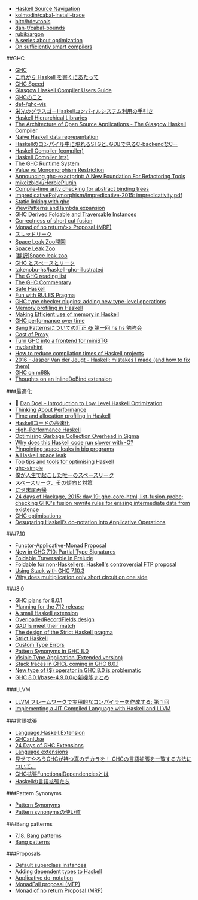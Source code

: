 * [Haskell Source Navigation](http://begriffs.com/posts/2015-07-27-haskell-source-navigation.html)
* [kolmodin/cabal-install-trace](https://github.com/kolmodin/cabal-install-trace)
* [bitc/hdevtools](https://github.com/bitc/hdevtools)
* [dan-t/cabal-bounds](https://github.com/dan-t/cabal-bounds)
* [rubik/argon](https://github.com/rubik/argon)
* [A series about optimization](https://www.reddit.com/r/haskell/comments/3urjm3/a_series_about_optimization/)
* [On sufficiently smart compilers](http://osa1.net/posts/2015-08-09-sufficiently-smart-compiler.html)

##GHC
* [GHC](https://wiki.haskell.org/GHC)
* [これから Haskell を書くにあたって](https://speakerdeck.com/func_hs/korekara-haskell-woshu-kuniatatute)
* [GHC Speed](https://perf.haskell.org/ghc/#)
* [Glasgow Haskell Compiler Users Guide](http://downloads.haskell.org/~ghc/master/users-guide/)
* [GHCのこと](http://www.kotha.net/hperf/ghc.html)
* [def-/ghc-vis](https://github.com/def-/ghc-vis)
* [栄光のグラスゴーHaskellコンパイルシステム利用の手引き](http://www.kotha.net/ghcguide_ja/latest/)
* [Haskell Hierarchical Libraries](https://downloads.haskell.org/~ghc/latest/docs/html/libraries/index.html)
* [The Architecture of Open Source Applications - The Glasgow Haskell Compiler](http://www.aosabook.org/en/ghc.html)
* [Naïve Haskell data representation](http://www.scs.stanford.edu/14sp-cs240h/slides/memory-slides.html#(11))
* [Haskellのコンパイル中に現れるSTGと, GDBで見るC-backendなC--](http://d.hatena.ne.jp/suztomo/20111224/1324718354)
* [Haskell Compiler (compiler)](http://www.scs.stanford.edu/14sp-cs240h/slides/ghc-compiler-slides.html)
* [Haskell Compiler (rts)](http://www.scs.stanford.edu/14sp-cs240h/slides/ghc-rts.pdf)
* [The GHC Runtime System](http://ezyang.com/jfp-ghc-rts-draft.pdf)
* [Value vs Monomorphism Restriction](http://jozefg.bitbucket.org/posts/2015-03-27-unsafe.html)
* [Announcing ghc-exactprint: A New Foundation For Refactoring Tools](http://mpickering.github.io/posts/2015-07-23-ghc-exactprint.html)
* [mikeizbicki/HerbiePlugin](https://github.com/mikeizbicki/HerbiePlugin)
* [Compile-time arity checking for abstract binding trees](http://blog.callcc.name/posts/safer-abts.html)
* [ImpredicativePolymorphism/Impredicative-2015: impredicativity.pdf](https://ghc.haskell.org/trac/ghc/attachment/wiki/ImpredicativePolymorphism/Impredicative-2015/impredicativity.pdf)
* [Static linking with ghc](https://ro-che.info/articles/2015-10-26-static-linking-ghc)
* [ViewPatterns and lambda expansion](http://neilmitchell.blogspot.jp/2015/10/viewpatterns-and-lambda-expansion.html)
* [GHC Derived Foldable and Traversable Instances](http://accidentallyquadratic.tumblr.com/post/134605666547/ghc-derived-foldable-and-traversable-instances)
* [Correctness of short cut fusion](https://wiki.haskell.org/Correctness_of_short_cut_fusion)
* [Monad of no return/>> Proposal (MRP)](https://ghc.haskell.org/trac/ghc/wiki/Proposal/MonadOfNoReturn)
* [スレッドリーク](http://d.hatena.ne.jp/kazu-yamamoto/20151214)
* [Space Leak Zoo開園](https://medium.com/@maoe/space-leak-zoo%E9%96%8B%E5%9C%92-947b0422d7fd#.73wxzt8ku)
* [Space Leak Zoo](https://medium.com/space-leak-zoo)
* [[翻訳]Space leak zoo](http://qiita.com/tsukimizake774/items/b3ce44b7208523c6c046)
* [GHC とスペースとリーク](http://d.hatena.ne.jp/kazu-yamamoto/20151217)
* [takenobu-hs/haskell-ghc-illustrated](https://github.com/takenobu-hs/haskell-ghc-illustrated)
* [The GHC reading list](https://ghc.haskell.org/trac/ghc/wiki/ReadingList)
* [The GHC Commentary](https://ghc.haskell.org/trac/ghc/wiki/Commentary)
* [Safe Haskell](http://begriffs.com/posts/2015-05-24-safe-haskell.html)
* [Fun with RULES Pragma](http://www.christian-fania.de/blog/FunWithRULES.html)
* [GHC type checker plugins: adding new type-level operations](http://christiaanb.github.io/posts/type-checker-plugin/)
* [Memory profiling in Haskell](http://blog.pusher.com/memory-profiling-in-haskell/)
* [Making Efficient use of memory in Haskell](http://blog.pusher.com/making-efficient-use-of-memory-in-haskell/)
* [GHC performance over time](https://uqudy.serpens.uberspace.de/blog/2016/02/08/ghc-performance-over-time/)
* [Bang Patternsについての訂正 @ 第一回 hs.hs 勉強会](http://qiita.com/func-hs/items/51b314a2323b83653bb9)
* [Cost of Proxy](https://www.reddit.com/r/haskell/comments/47uquu/cost_of_proxy/)
* [Turn GHC into a frontend for miniSTG](http://blog.haskell-exists.com/yuras/posts/turn-ghc-into-frontend-for-ministg.html)
* [mvdan/hint](https://github.com/mvdan/hint)
* [How to reduce compilation times of Haskell projects](http://rybczak.net/2016/03/26/how-to-reduce-compilation-times-of-haskell-projects/)
* [2016 - Jasper Van der Jeugt - Haskell: mistakes I made (and how to fix them)](https://www.youtube.com/watch?v=S3WGPuqfBLg)
* [GHC on m68k](https://trofi.github.io/posts/191-ghc-on-m68k.html)
* [Thoughts on an InlineDoBind extension](https://gist.github.com/evincarofautumn/9cb3fb0197d2cfc1bc6fe88f7827216a)

###最適化
* 🎥 [Dan Doel - Introduction to Low Level Haskell Optimization](https://www.youtube.com/watch?v=McFNkLPTOSY)
* [Thinking About Performance](http://chadaustin.me/2015/04/thinking-about-performance/)
* [Time and allocation profiling in Haskell](http://marcjuch.li/blog/2015/05/19/time-allocation-profiling-in-haskell/)
* [Haskellコードの高速化](http://www.kotha.net/hperf/)
* [High-Performance Haskell](http://www.slideshare.net/tibbe/highperformance-haskell)
* [Optimising Garbage Collection Overhead in Sigma](https://simonmar.github.io/posts/2015-07-28-optimising-garbage-collection-overhead-in-sigma.html)
* [Why does this Haskell code run slower with -O?](http://stackoverflow.com/questions/29404065/why-does-this-haskell-code-run-slower-with-o/30603291#30603291)
* [Pinpointing space leaks in big programs](http://blog.ezyang.com/2011/06/pinpointing-space-leaks-in-big-programs/)
* [A Haskell space leak](http://clrnd.com.ar/posts/2015-08-21-profiling-a-haskell-space-leak.html)
* [Top tips and tools for optimising Haskell](https://blog.pusher.com/top-tips-and-tools-for-optimising-haskell/)
* [ghc-simple](http://hackage.haskell.org/package/ghc-simple)
* [僕が人生で起こした唯一のスペースリーク](http://d.hatena.ne.jp/kazu-yamamoto/20151207)
* [スペースリーク、その傾向と対策](http://qiita.com/ruicc/items/bfa659c2ef9e1f75f7e1)
* [にせ末尾再帰](http://d.hatena.ne.jp/kazu-yamamoto/20151208)
* [24 days of Hackage, 2015: day 19: ghc-core-html, list-fusion-probe; checking GHC's fusion rewrite rules for erasing intermediate data from existence](http://conscientiousprogrammer.com/blog/2015/12/19/24-days-of-hackage-2015-day-19-ghc-core-html-list-fusion-probe-checking-ghcs-fusion-rewrite-rules-for-erasing-intermediate-data-from-existence/)
* [GHC optimisations](https://wiki.haskell.org/GHC_optimisations)
* [Desugaring Haskell’s do-notation Into Applicative Operations](http://research.microsoft.com/en-us/um/people/simonpj/papers/list-comp/applicativedo.pdf)

###7.10
* [Functor-Applicative-Monad Proposal](https://wiki.haskell.org/Functor-Applicative-Monad_Proposal)
* [New in GHC 7.10: Partial Type Signatures](https://www.fpcomplete.com/user/thomasw/new-in-ghc-7-10-partial-type-signatures)
* [Foldable Traversable In Prelude](https://wiki.haskell.org/Foldable_Traversable_In_Prelude)
* [Foldable for non-Haskellers: Haskell's controversial FTP proposal](http://tojans.me/blog/2015/10/13/foldable-for-non-haskellers-haskells-controversial-ftp-proposal/)
* [Using Stack with GHC 7.10.3](https://www.fpcomplete.com/blog/2015/12/stack-with-ghc-7-10-3)
* [Why does multiplication only short circuit on one side](http://stackoverflow.com/questions/36049689/why-does-multiplication-only-short-circuit-on-one-side)

###8.0
* [GHC plans for 8.0.1](https://ghc.haskell.org/trac/ghc/wiki/Status/GHC-8.0.1)
* [Planning for the 7.12 release](http://thread.gmane.org/gmane.comp.lang.haskell.ghc.devel/9466)
* [A small Haskell extension](http://augustss.blogspot.jp/2014/04/a-small-haskell-extension.html)
* [OverloadedRecordFields design](https://ghc.haskell.org/trac/ghc/wiki/Records/OverloadedRecordFields/Design)
* [GADTs meet their match](http://research.microsoft.com/en-us/um/people/simonpj/papers/pattern-matching/gadtpm.pdf)
* [The design of the Strict Haskell pragma](http://blog.johantibell.com/2015/11/the-design-of-strict-haskell-pragma.html)
* [Strict Haskell](http://d.hatena.ne.jp/kazu-yamamoto/20151117/1447726679)
* [Custom Type Errors](https://ghc.haskell.org/trac/ghc/wiki/Proposal/CustomTypeErrors)
* [Pattern Synonyms in GHC 8.0](http://mpickering.github.io/posts/2015-12-12-pattern-synonyms-8.html)
* [Visible Type Application (Extended version)](http://www.seas.upenn.edu/~sweirich/papers/type-app-extended.pdf)
* [Stack traces in GHCi, coming in GHC 8.0.1](http://simonmar.github.io/posts/2016-02-12-Stack-traces-in-GHCi.html)
* [New type of ($) operator in GHC 8.0 is problematic](https://mail.haskell.org/pipermail/ghc-devs/2016-February/011268.html)
* [GHC 8.0.1/base-4.9.0.0の新機能まとめ](http://fumieval.hatenablog.com/entry/2016/02/29/191740)

###LLVM
* [LLVM フレームワークで実用的なコンパイラーを作成する: 第 1 回](http://www.ibm.com/developerworks/jp/opensource/library/os-createcompilerllvm1/index.html)
* [Implementing a JIT Compiled Language with Haskell and LLVM](http://www.stephendiehl.com/llvm/)

###言語拡張
* [Language.Haskell.Extension](http://downloads.haskell.org/~ghc/latest/docs/html/libraries/Cabal-1.22.4.0/Language-Haskell-Extension.html)
* [GHCanIUse](http://damianfral.github.io/ghcaniuse/)
* [24 Days of GHC Extensions](https://ocharles.org.uk/blog/pages/2014-12-01-24-days-of-ghc-extensions.html)
* [Language extensions](http://www.scs.stanford.edu/14sp-cs240h/slides/extensions-slides.html)
* [見せてやろうGHCが持つ真のチカラを！ GHCの言語拡張を一覧する方法について。](http://qiita.com/tanakh/items/ee756a3948684ac30b34)
* [GHC拡張FunctionalDependenciesとは](http://qiita.com/tattsun58/items/6a58b8125d6eccbd111b)
* [Haskellの言語拡張たち](http://rf0444.hatenablog.jp/entry/20120513/1336883141)

###Pattern Synonyms
* [Pattern Synonyms](https://ghc.haskell.org/trac/ghc/wiki/PatternSynonyms)
* [Pattern synonymsの使い道](http://maoe.hatenadiary.jp/entry/2014/03/30/004049)

###Bang patterms
* [7.18. Bang patterns](https://downloads.haskell.org/~ghc/latest/docs/html/users_guide/bang-patterns.html)
* [Bang patterns](https://ghc.haskell.org/trac/haskell-prime/wiki/BangPatterns)

###Proposals
* [Default superclass instances](https://ghc.haskell.org/trac/ghc/wiki/DefaultSuperclassInstances)
* [Adding dependent types to Haskell](https://ghc.haskell.org/trac/ghc/wiki/DependentHaskell)
* [Applicative do-notation](https://ghc.haskell.org/trac/ghc/wiki/ApplicativeDo)
* [MonadFail proposal (MFP)](https://github.com/quchen/articles/blob/master/monad_fail.md)
* [Monad of no return Proposal (MRP)](https://www.reddit.com/r/haskell/comments/3mb8lb/monad_of_no_return_proposal_mrp/)
